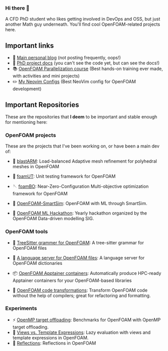 ### Hi there 👋

A CFD PhD student who likes getting involved in DevOps and OSS, but just another
Math guy underneath. You'll find cool OpenFOAM-related projects here.

<!--
**FoamScience/FoamScience** is a ✨ _special_ ✨ repository because its `README.md` (this file) appears on your GitHub profile.

Here are some ideas to get you started:

- 🔭 I’m currently working on ...
- 🌱 I’m currently learning ...
- 👯 I’m looking to collaborate on ...
- 🤔 I’m looking for help with ...
- 💬 Ask me about ...
- 📫 How to reach me: ...
- 😄 Pronouns: ...
- ⚡ Fun fact: ...
-->

## Important links

- 🚀 [Main personal blog](https://foamscience.github.io/) (not posting frequently, oops!)
- 🎩 [PhD project docs](https://foamscience.github.io/MeshFreeFoam-Docs/) (you can't see the code yet, but can see the docs!)
- 📚 [OpenFOAM Parallelization course](https://openfoam-parallelisation-course.github.io/)
  (Best hands-on training ever made, with activities and mini projects)
- ✏️  [My Neovim Configs](https://github.com/FoamScience/configs.nvim)
  (Best NeoVim config for OpenFOAM development)

## Important Repositories

These are the repositories that **I deem** to be important and stable enough for mentioning here:

### OpenFOAM projects

These are the projects that I've been working on, or have been a main dev of:

- 🔭 [blastARM](https://github.com/STFS-TUDa/blastAMR): Load-balanced Adaptive mesh refinement for polyhedral meshes in OpenFOAM
- 🧪 [foamUT](https://github.com/FoamScience/foamUT): Unit testing framework for OpenFOAM
- 🪡 [foamBO](https://github.com/FoamScience/OpenFOAM-Multi-Objective-Optimization): Near-Zero-Configuration
  Multi-objective optimization framework for OpenFOAM

- 🤔 [OpenFOAM-SmartSim](https://github.com/OFDataCommittee/openfoam-smartsim): OpenFOAM with ML through SmartSim.
- 👯 [OpenFOAM ML Hackathon](https://github.com/OFDataCommittee/OFMLHackathon):
  Yearly hackathon organized by the OpenFOAM Data-driven modelling SIG.

### OpenFOAM tools

- 🏸 [TreeSitter grammer for OpenFOAM](https://github.com/FoamScience/tree-sitter-foam): A tree-sitter grammar for OpenFOAM files
- 💬 [A language server for OpenFOAM files](https://github.com/FoamScience/foam-language-server): A language server for OpenFOAM dictionaries

- 📦 [OpenFOAM Apptainer containers](https://github.com/FoamScience/openfoam-apptainer-packaging):
  Automatically produce HPC-ready Apptainer containers for your OpenFOAM-based libraries
- 💨 [OpenFOAM code transformations](https://github.com/FoamScience/openfoam-code-transformations):
  Transform OpenFOAM code without the help of compilers; great for refactoring and formatting.

### Experiments

- ⚡ [OpenMP target offloading](https://github.com/FoamScience/OpenMP-OpenFOAM-benchmarks):
  Benchmarks for OpenFOAM with OpenMP target offloading.
- 🌱 [Views vs. Template Expressions](https://github.com/FoamScience/LazyEvaluation-OpenFOAM-Exp):
  Lazy evaluation with views and template expressions in OpenFOAM.
- 🌱 [Reflections](https://github.com/FoamScience/openfoam-reflections): Reflections in OpenFOAM


